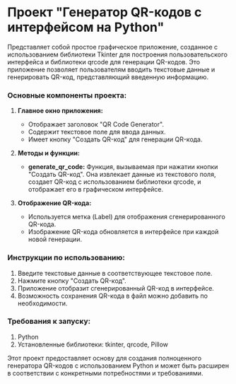 # Проект "Генератор QR-кодов с интерфейсом на Python" 
Представляет собой простое графическое приложение, созданное с использованием библиотеки Tkinter для построения пользовательского интерфейса и библиотеки qrcode для генерации QR-кодов. Это приложение позволяет пользователям вводить текстовые данные и генерировать QR-код, представляющий введенную информацию.

### Основные компоненты проекта:

1. **Главное окно приложения:**
   - Отображает заголовок "QR Code Generator".
   - Содержит текстовое поле для ввода данных.
   - Имеет кнопку "Создать QR-код" для генерации QR-кода.

2. **Методы и функции:**
   - **generate_qr_code:** Функция, вызываемая при нажатии кнопки "Создать QR-код". Она извлекает данные из текстового поля, создает QR-код с использованием библиотеки qrcode, и отображает его в графическом интерфейсе.

3. **Отображение QR-кода:**
   - Используется метка (Label) для отображения сгенерированного QR-кода.
   - Изображение QR-кода обновляется в интерфейсе при каждой новой генерации.

### Инструкции по использованию:

1. Введите текстовые данные в соответствующее текстовое поле.
2. Нажмите кнопку "Создать QR-код".
3. Приложение отобразит сгенерированный QR-код в интерфейсе.
4. Возможность сохранения QR-кода в файл можно добавить по необходимости.

### Требования к запуску:

1. Python
2. Установленные библиотеки: tkinter, qrcode, Pillow

Этот проект предоставляет основу для создания полноценного генератора QR-кодов с использованием Python и может быть расширен в соответствии с конкретными потребностями и требованиями.
